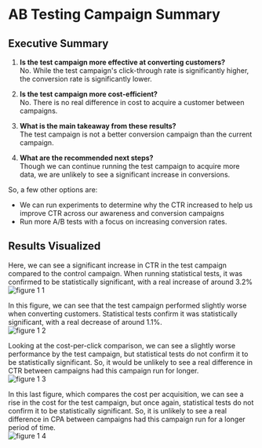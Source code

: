 # AB Testing Campaign Summary

## Executive Summary
1. <b>Is the test campaign more effective at converting customers?</b>  
No. While the test campaign's click-through rate is significantly higher, the conversion rate is significantly lower.
   
2. <b>Is the test campaign more cost-efficient?</b>  
No. There is no real difference in cost to acquire a customer between campaigns.
   
3. <b>What is the main takeaway from these results?</b>  
The test campaign is not a better conversion campaign than the current campaign.
  
4. <b>What are the recommended next steps?</b>  
Though we can continue running the test campaign to acquire more data, we are unlikely to see a significant increase in conversions.

  So, a few other options are:  
- We can run experiments to determine why the CTR increased to help us improve CTR across our awareness and conversion campaigns  
- Run more A/B tests with a focus on increasing conversion rates.

## Results Visualized
Here, we can see a significant increase in CTR in the test campaign compared to the control campaign. When running statistical tests, it was confirmed to be statistically significant, with a real increase of around 3.2%  
![figure 1 1](https://github.com/akiraloli/data-projects/assets/74118113/f9d082d9-58a9-4302-a34c-ad6263512211)  

In this figure, we can see that the test campaign performed slightly worse when converting customers. Statistical tests confirm it was statistically significant, with a real decrease of around 1.1%.  
![figure 1 2](https://github.com/akiraloli/data-projects/assets/74118113/8da0ec3e-037b-4396-b2a8-c3ee723b2be1)  

Looking at the cost-per-click comparison, we can see a slightly worse performance by the test campaign, but statistical tests do not confirm it to be statistically significant. So, it would be unlikely to see a real difference in CTR between campaigns had this campaign run for longer.  
![figure 1 3](https://github.com/akiraloli/data-projects/assets/74118113/b7445b97-192d-4cb8-8c5e-c00fde3e8105)  

In this last figure, which compares the cost per acquisition, we can see a rise in the cost for the test campaign, but once again, statistical tests do not confirm it to be statistically significant. So, it is unlikely to see a real difference in CPA between campaigns had this campaign run for a longer period of time.  
![figure 1 4](https://github.com/akiraloli/data-projects/assets/74118113/ecd08d79-26e7-4126-b09c-60ae42919d4c)
